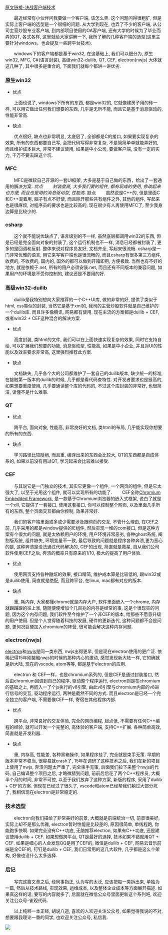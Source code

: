 [原文链接-决战客户端技术](https://link.zhihu.com/?target=https%3A//encrt.com/2019/04/18/%25E5%2586%25B3%25E6%2588%2598%25E5%25AE%25A2%25E6%2588%25B7%25E7%25AB%25AF%25E6%258A%2580%25E6%259C%25AF/)

　　最近经常有小伙伴问我要做一个客户端, 该怎么弄. 这个问题问得很粗犷, 但是实际上客户端的选型是一个很细的问题. 从大学到现在, 也弄了不少的客户端, 从公司主营炒股专业客户端, 到内部项目使用的OA客户端, 还有大学的时候为了毕业而弄的QT, 各式各样, 这里就给大家讲解一下, 我所了解的几种客户端的选型(这里主要针对windows，也会提及一些跨平台技术).

　　windows下的客户端都是基于win32, 在这基础上, 我们可以细分为, 原生win32, MFC, C#(语言封装), 高级win32-duilib, QT, CEF, electron(nwjs) 大体就这几种了, 其中很多是重合的, 下面我们就每个都讲一讲优劣.

### 原生win32

*   优点 　　

　　上面也说了, windows下所有的东西, 都是win32的, 它就像建房子用的砖一样, 可以用它做出任何我们想要的东西, 几乎是无所不能, 而且它是基于消息驱动的, 性能非常高.

*   缺点 　　

　　优点很好, 缺点也非常明显, 太底层了, 全部都是C的接口, 如果要实现复杂的效果, 所有的东西都要自己写, 会把代码写得非常复杂, 不是简简单单就能弄好的, 而且维护成本巨大, 非常不建议使用, 如果是中小公司, 要做客户端, 没有一定的实力, 千万不要去踩这个坑.

### MFC

　　MFC是微软自己开源的一套UI框架, 大多是基于自己做的东西，给出了一套通用的解决方案. _优点 　　封装度高, 大多我们要的组件, 都有现成的使用, 修改起来也方便, 而且也是用的消息驱动型, 性能高._ 缺点 　　虽然说是C++的, 但是里面C和C++混着用, 脑子有点不好使, 而且除开那些共有组件之外, 其他的组件, 写起来也是很麻烦, 对程序员的要求也是比较高的, 现在很少有人再使用MFC了, 至少我身边算是比较少的.

### csharp

　　这个就不能说优缺点了, 语言级别的不一样, 虽然底层都调用win32的东西, 但是已经是完全面向对象的封装了, 这个运行机制也不一样, 消息已经都被封装了, 更多的是回调和反射. 整体来说对程序员友好, 文档齐全, 写起来很流畅. csharp是一门非常优雅的语言, 用它来写客户端也是很流畅的, 而且csharp有很多第三方组件, 收费的, 不收费的, 国内的, 国外的都可以做到开箱即用, 方便极致. 当然也有不好的地方, 就是依赖于.net, 所有的用户必须安装.net, 而且还有不同版本的兼容问题, 如果用户的环境是不受你控制的, 建议还是不要用的好.

### 高级win32-duilib

　　duilib是我特别想向大家推荐的一个C++UI库, 做的非常的好, 提供了类似于html, css类似的封装, 当然它是基于xml的, 我司的主营炒股软件就是自己维护的一个duilib库. 而且许多像腾讯, 网易都有使用. 现在主流的方案都是duilib + CEF, 或者win32 + CEF这种混合的解决方案.

*   优点 　　

　　高度封装, 类html的文件, 我们可以在上面快速实现复杂的效果, 同时它支持自绘, 可以扩展我们想要的功能, 消息驱动型, 性能高, 如果是中小企业, 并且对UI的性能以及效率要求非常高, 这里强烈推荐此方案.

*   缺点 　　

　　文档缺失, 几乎各个大的公司都维护了一套自己的duilib版本, 缺少统一的标准, 在接触第一版本的duilib的时候, 几乎都是看代码查特性. 对开发者要求也是挺高的, 如果想要重度使用, 几乎要通读整个库的代码的, 不过这个库封装的非常好, 也很简洁, 读懂不是什么难事.  

### QT

*   优点 　　

　　跨平台, 面向对象, 性能高, 非常良好的文档, 类html的布局, 几乎能实现你想要的所有的东西.

*   缺点 　　

　　学习路径比较陡峭, 而且重, 编译出来的东西会比较大, QT的东西都是自成体系的, 如果以前没有用过QT, 学习起来会比较难以接受.

### CEF

　　与其说它是一门独立的技术, 其实它更像一个组件, 一个网页的组件, 但是它太强大了, 以至于光用这个组件, 就可以实现所有的功能了. 　　CEF全称[Chromium Embedded Framework](https://link.zhihu.com/?target=https%3A//bitbucket.org/chromiumembedded/cef), 是一款基于Chromium浏览器的嵌入式框架, 说白了就是一个dll, 它提供了一套接口, 使用这套接口, 你可以控制整个网页, 以及里面几乎所有的东西, 整个页面交互都由你控制, 效果非常好.

　　我们的客户端里面或多或少需要涉及跟网页的交互, 不管什么理由, 在CEF之前, 几乎采用的都是window提供的IE组件, 然后实现一堆的com接口, 但是这种方案有个很大的问题, 就是太依赖用户的环境, 用户环境非常恶劣, 各种ghost系统, 阉割版系统, 组件缺失, 环境变量不一致, 最后导致的问题就是程序各种奔溃,更为恶心的是, 这种奔溃是没法通过代码解决的, CEF的出现, 简直就是救星, 自从我们公司软件使用CEF之后, 奔溃的概率只有原来的1/10, 极大的提高了用户体验.

*   优点 　　

　　使用网页支持各种酷炫的效果, 接口精简, 维护成本算是比较低的, 跟win32或是duilib使用, 简直就是绝配, 而且跨平台, 在linux, mac都有对应的版本.

*   缺点 　　

　　重, 耗内存, 大家都懂chrome就是内存大户, 软件里面嵌入一个chrome, 内存就蹭蹭蹭的往上涨, 随随便便增加个几百兆的内存是经常的事, 这是个很现实的问题, 因为这个内存问题, 我们软件至今维护了一个非CEF的版本, 给那些不愿意升级的用户使用. 但是个人觉得随着科技的发展, 硬件的更新迭代, 这种问题都不会是问题, 更何况巨硬加入chromium的阵营, 很可能会解决这种内存问题.

### electron(nwjs)

[electron](https://link.zhihu.com/?target=https%3A//electronjs.org/)和[nwjs](https://link.zhihu.com/?target=https%3A//nwjs.io/)是同一类东西, nwjs出得更早, 但是现在electron使用的更广泛. 依稀记得15年刚接触nwjs的时候的那种内心的激动, 感觉发现新大陆一样, 它的确就是新大陆, 现在的vscode, atom等等, 都是基于electron的应用. 　　

　　electron 和 CEF一样，也是chromium系列的, 但是CEF是通过封装接口, 然后由chromium回调到自己的程序, 驱动整个程序运行, electron则是在chromium的基础之上, 再嵌入一了个js执行的v8引擎, 由此v8引擎与chromium内部的v8进行信号的交互, 驱动程序运行, 两种是截然不同的方式. 而且electron是已经一个完全独立的客户端, 不需要像CEF一样, 寄宿在其他程序内部.

*   优点 　　

　　跨平台, 非常良好的交互体验, 完全的网页编程, 起点低, 不需要有任何C++编程的经验, 就可以开发一个完整的, 高体验的客户端, 支持C++扩展. 各种简单高效, 简直就是开发利器.

*   缺点

　　重, 内存高, 性能差, 各种黑箱操作, 如果程序挂了, 完全就是束手无策. 早期的版本非常不稳当, 很容易就crash了, 15年在调研了这种技术之后, 我们在新的项目上使用了nwjs, 奔溃问题太严重了, 完全束手无策, 后面我们拉下来整个nwjs的代码, 自己编译整个项目之后, 才略微猜到问题, 前前后后花了两个C++程序员, 大概半个月的时间, 非常不可控, 以至于我们放弃了这种方案, 新版的程序, 采用了duilib + CEF的方案. 但现在已经过了很久了, vscode和atom已经帮我们躺过大部分坑了, 我相信现在electron是非常稳定的.

### 技术选型

　　electron向我们描绘了非常美好的前景, 大概就是前端统治一切, 前景很美好, 实际上却不是那么优雅, electron暂时性能是比较差的, 原因很简单, 单线程跑, 你能跑多快啊. 如果完全没有C++功底, 无脑推荐electron, 如果有C++功底, 还是建议使用duilib + CEF. 如果想做跨平台, QT是最好的选择, 技术如果不错就用QT + CEF. 如果是细心的人会发现QQ是用了CEF的, 微信是duilib + CEF, 网易云音乐前端是全CEF的, 钉钉是duilib + CEF, 我们日常用的这几大软件, 几乎都是这么个架构, 好像也没什么太多选择.

### 后记

　　写完这篇文章之后, 经同事指正, 认为写的太泛, 应该把每一类拆出来, 单独为一篇, 然后从技术路线, 实现效果, 运维成本, 以及整体企业成本等方面展开描述. 如果真这样的话, 要写的内容就多了, 后面就在微信公众号里面更新这个系列吧, 欢迎关注公众号-雀观代码.

　　以上纯粹一本正经, 胡说八道, 喜欢的人欢迎关注公众号, 如果觉得我说的不对, 想要跟我理论一番的同学, 也欢迎关注公众号, 私信我.

![](https://pic2.zhimg.com/v2-ecddfe5a6be46b79013b8c045360ad09_b.jpg)